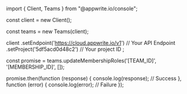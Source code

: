 import { Client, Teams } from "@appwrite.io/console";

const client = new Client();

const teams = new Teams(client);

client
    .setEndpoint('https://cloud.appwrite.io/v1') // Your API Endpoint
    .setProject('5df5acd0d48c2') // Your project ID
;

const promise = teams.updateMembershipRoles('[TEAM_ID]', '[MEMBERSHIP_ID]', []);

promise.then(function (response) {
    console.log(response); // Success
}, function (error) {
    console.log(error); // Failure
});